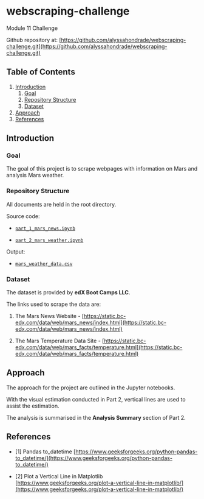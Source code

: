 # webscraping-challenge
Module 11 Challenge

Github repository at: [https://github.com/alyssahondrade/webscraping-challenge.git](https://github.com/alyssahondrade/webscraping-challenge.git)

## Table of Contents
1. [Introduction](https://github.com/alyssahondrade/webscraping-challenge/tree/main#introduction)
    1. [Goal](https://github.com/alyssahondrade/webscraping-challenge/tree/main#goal)
    2. [Repository Structure](https://github.com/alyssahondrade/webscraping-challenge/tree/main#repository-structure)
    3. [Dataset](https://github.com/alyssahondrade/webscraping-challenge/tree/main#dataset)
2. [Approach](https://github.com/alyssahondrade/webscraping-challenge/tree/main#approach)
3. [References](https://github.com/alyssahondrade/webscraping-challenge/tree/main#references)


## Introduction

### Goal
The goal of this project is to scrape webpages with information on Mars and analysis Mars weather.

### Repository Structure
All documents are held in the root directory.

Source code:
- [`part_1_mars_news.ipynb`](https://github.com/alyssahondrade/webscraping-challenge/blob/main/part_1_mars_news.ipynb)

- [`part_2_mars_weather.ipynb`](https://github.com/alyssahondrade/webscraping-challenge/blob/main/part_2_mars_weather.ipynb)

Output:
- [`mars_weather_data.csv`](https://github.com/alyssahondrade/webscraping-challenge/blob/main/mars_weather_data.csv)

### Dataset
The dataset is provided by __edX Boot Camps LLC__.

The links used to scrape the data are:
1. The Mars News Website - [https://static.bc-edx.com/data/web/mars_news/index.html](https://static.bc-edx.com/data/web/mars_news/index.html)

2. The Mars Temperature Data Site - [https://static.bc-edx.com/data/web/mars_facts/temperature.html](https://static.bc-edx.com/data/web/mars_facts/temperature.html)


## Approach
The approach for the project are outlined in the Jupyter notebooks.

With the visual estimation conducted in Part 2, vertical lines are used to assist the estimation.

The analysis is summarised in the __Analysis Summary__ section of Part 2.


## References
- [1] Pandas to_datetime [https://www.geeksforgeeks.org/python-pandas-to_datetime/](https://www.geeksforgeeks.org/python-pandas-to_datetime/)

- [2] Plot a Vertical Line in Matplotlib [https://www.geeksforgeeks.org/plot-a-vertical-line-in-matplotlib/](https://www.geeksforgeeks.org/plot-a-vertical-line-in-matplotlib/)